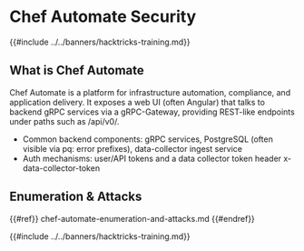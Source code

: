 # Chef Automate Security

{{#include ../../banners/hacktricks-training.md}}

## What is Chef Automate

Chef Automate is a platform for infrastructure automation, compliance, and application delivery. It exposes a web UI (often Angular) that talks to backend gRPC services via a gRPC-Gateway, providing REST-like endpoints under paths such as /api/v0/.

- Common backend components: gRPC services, PostgreSQL (often visible via pq: error prefixes), data-collector ingest service
- Auth mechanisms: user/API tokens and a data collector token header x-data-collector-token

## Enumeration & Attacks

{{#ref}}
chef-automate-enumeration-and-attacks.md
{{#endref}}

{{#include ../../banners/hacktricks-training.md}}